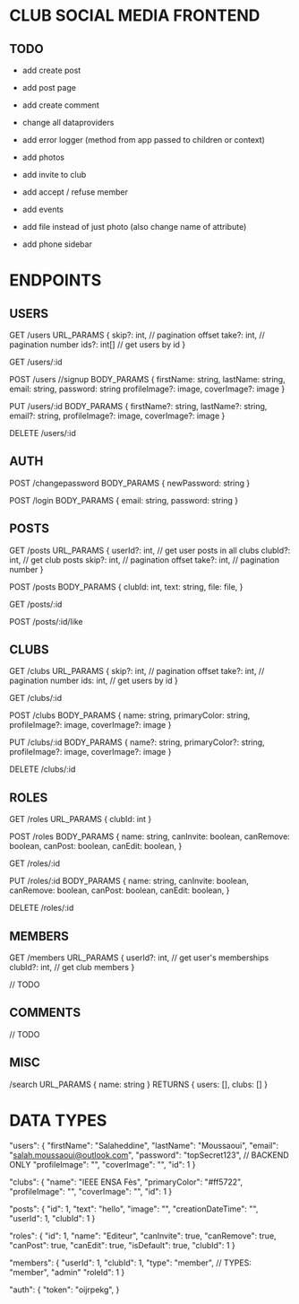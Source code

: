 # CLUB SOCIAL MEDIA FRONTEND

## TODO

- add create post   
- add post page
- add create comment

- change all dataproviders
- add error logger (method from app passed to children or context)
- add photos
- add invite to club
- add accept / refuse member
- add events

- add file instead of just photo (also change name of attribute)
- add phone sidebar

# ENDPOINTS

## USERS

GET /users
URL_PARAMS {
skip?: int, // pagination offset
take?: int, // pagination number
ids?: int[] // get users by id
}

GET /users/:id

POST /users //signup
BODY_PARAMS {
firstName: string,
lastName: string,
email: string,
password: string
profileImage?: image,
coverImage?: image
}

PUT /users/:id
BODY_PARAMS {
firstName?: string,
lastName?: string,
email?: string,
profileImage?: image,
coverImage?: image
}

DELETE /users/:id

## AUTH

POST /changepassword
BODY_PARAMS {
newPassword: string
}

POST /login
BODY_PARAMS {
email: string,
password: string
}

## POSTS

GET /posts
URL_PARAMS {
userId?: int, // get user posts in all clubs
clubId?: int, // get club posts
skip?: int, // pagination offset
take?: int, // pagination number
}

POST /posts
BODY_PARAMS {
clubId: int,
text: string,
file: file,
}

GET /posts/:id

POST /posts/:id/like

## CLUBS

GET /clubs
URL_PARAMS {
skip?: int, // pagination offset
take?: int, // pagination number
ids: int, // get users by id
}

GET /clubs/:id

POST /clubs
BODY_PARAMS {
name: string,
primaryColor: string,
profileImage?: image,
coverImage?: image
}

PUT /clubs/:id
BODY_PARAMS {
name?: string,
primaryColor?: string,
profileImage?: image,
coverImage?: image
}

DELETE /clubs/:id

## ROLES

GET /roles
URL_PARAMS {
clubId: int
}

POST /roles
BODY_PARAMS {
name: string,
canInvite: boolean,
canRemove: boolean,
canPost: boolean,
canEdit: boolean,
}

GET /roles/:id

PUT /roles/:id
BODY_PARAMS {
name: string,
canInvite: boolean,
canRemove: boolean,
canPost: boolean,
canEdit: boolean,
}

DELETE /roles/:id

## MEMBERS

GET /members
URL_PARAMS {
userId?: int, // get user's memberships
clubId?: int, // get club members
}

// TODO

## COMMENTS

// TODO

## MISC

/search
URL_PARAMS {
name: string
}
RETURNS {
users: [],
clubs: []
}

# DATA TYPES

"users":
{
"firstName": "Salaheddine",
"lastName": "Moussaoui",
"email": "salah.moussaoui@outlook.com",
"password": "topSecret123", // BACKEND ONLY
"profileImage": "",
"coverImage": "",
"id": 1
}

"clubs":
{
"name": "IEEE ENSA Fès",
"primaryColor": "#ff5722",
"profileImage": "",
"coverImage": "",
"id": 1
}

"posts":
{
"id": 1,
"text": "hello",
"image": "",
"creationDateTime": "",
"userId": 1,
"clubId": 1
}

"roles":
{
"id": 1,
"name": "Editeur",
"canInvite": true,
"canRemove": true,
"canPost": true,
"canEdit": true,
"isDefault": true,
"clubId": 1
}

"members":
{
"userId": 1,
"clubId": 1,
"type": "member", // TYPES: "member", "admin"
"roleId": 1
}

"auth":
{
"token": "oijrpekg",
}
